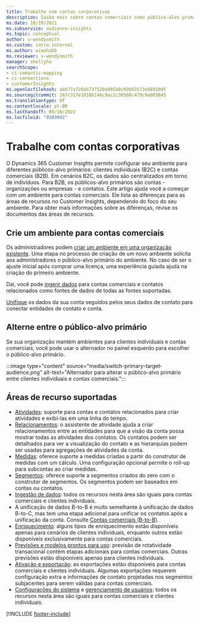 ```yaml
---
title: Trabalhe com contas corporativas
description: Saiba mais sobre contas comerciais como público-alvo primário no Dynamics 365 Customer Insights.
ms.date: 10/19/2021
ms.subservice: audience-insights
ms.topic: conceptual
author: v-wendysmith
ms.custom: intro-internal
ms.author: wimohabb
ms.reviewer: v-wendysmith
manager: shellyha
searchScope:
- ci-semantic-mapping
- ci-connections
- customerInsights
ms.openlocfilehash: abb77a720ab737520a905b0c93b65573e669109f
ms.sourcegitcommit: 267c317e10166146c9ac2c30560c479c9a005845
ms.translationtype: HT
ms.contentlocale: pt-BR
ms.lasthandoff: 08/16/2022
ms.locfileid: "9303902"
---
```

# <a name="work-with-business-accounts"></a>Trabalhe com contas corporativas

O Dynamics 365 Customer Insights permite configurar seu ambiente para diferentes públicos-alvo primários: clientes individuais (B2C) e contas comerciais (B2B). Em cenários B2C, os dados são centralizados em torno de indivíduos. Para B2B, os públicos-alvo primários são contas - organizações ou empresas - e contatos. Este artigo ajuda você a começar com um ambiente para contas comerciais. Ele lista as diferenças para as áreas de recursos no Customer Insights, dependendo do foco do seu ambiente. Para obter mais informações sobre as diferenças, revise os documentos das áreas de recursos. 

## <a name="create-an-environment-for-business-accounts"></a>Crie um ambiente para contas comerciais

Os administradores podem [criar um ambiente em uma organização existente](create-environment.md). Uma etapa no processo de criação de um novo ambiente solicita aos administradores o público-alvo primário do ambiente. No caso de ser o ajuste inicial após comprar uma licença, uma experiência guiada ajuda na criação do primeiro ambiente.

Daí, você pode [ingerir dados](data-sources.md) para contas comerciais e contatos relacionados como fontes de dados de todas as fontes suportadas.

 [Unifique](data-unification.md) os dados da sua conta seguidos pelos seus dados de contato para conectar entidades de contato e conta.

## <a name="switch-between-primary-target-audience"></a>Alterne entre o público-alvo primário

Se sua organização mantém ambientes para clientes individuais e contas comerciais, você pode usar o alternador no painel esquerdo para escolher o público-alvo primário.

:::image type="content" source="media/switch-primary-target-audience.png" alt-text="Alternador para alterar o público-alvo primário entre clientes individuais e contas comerciais.":::

## <a name="supported-feature-areas"></a>Áreas de recurso suportadas

- [Atividades](activities.md): suporte para contas e contatos relacionados para criar atividades e exibi-las em uma linha do tempo.
- [Relacionamentos](relationships.md): o assistente de atividade ajuda a criar relacionamentos entre as entidades para que a visão da conta possa mostrar todas as atividades dos contatos. Os contatos podem ser detalhados para ver a visualização do contato e as hierarquias podem ser usadas para agregações de atividades da conta.
- [Medidas](measures.md): oferece suporte a medidas criadas a partir do construtor de medidas com um cálculo. Uma configuração opcional permite o roll-up para subcontas ao criar medidas.
- [Segmentos](segments.md): oferece suporte a segmentos criados do zero com o construtor de segmentos. Os segmentos podem ser baseados em contas ou contatos.
- [Ingestão de dados](data-sources.md): todos os recursos nesta área são iguais para contas comerciais e clientes individuais.
- A unificação de dados B-to-B é muito semelhante à unificação de dados B-to-C, mas tem uma etapa adicional para unificar os contatos após a unificação da conta. Consulte [Contas comerciais (B-to-B)](data-unification.md).
- [Enriquecimento](enrichment-hub.md): alguns tipos de enriquecimento estão disponíveis apenas para cenários de clientes individuais, enquanto outros estão disponíveis exclusivamente para contas comerciais.
- [Previsões e modelos prontos para uso](predictions-overview.md): previsão de rotatividade transacional contém etapas adicionais para contas comerciais. Outras previsões estão disponíveis apenas para clientes individuais.
- [Ativação e exportação](export-destinations.md): as exportações estão disponíveis para contas comerciais e clientes individuais. Algumas exportações requerem configuração extra e informações de contato projetadas nos segmentos subjacentes para serem válidas para contas comerciais.
- [Configurações do sistema](system.md) e [gerenciamento de usuários](permissions.md): todos os recursos nesta área são iguais para contas comerciais e clientes individuais.

[!INCLUDE [footer-include](includes/footer-banner.md)]
